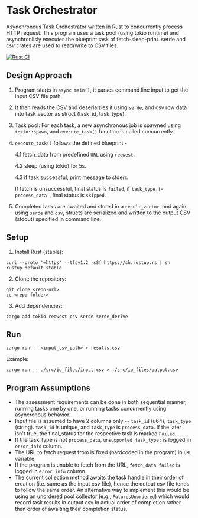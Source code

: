 # Task Orchestrator

Asynchronous Task Orchestrator written in Rust to concurrently process HTTP request. This program uses a task pool (using tokio runtime) and asynchronlisly executes the blueprint task of fetch-sleep-print. serde and csv crates are used to read/write to CSV files.

[![Rust CI](https://github.com/knightwayne/task-orchestrator/actions/workflows/main.yml/badge.svg)](https://github.com/knightwayne/task-orchestrator/actions/workflows/main.yml)

## Design Approach

1. Program starts in ```async main()```, it parses command line input to get the input CSV file path.

2. It then reads the CSV and deserialzies it using ```serde```, and csv row data into task_vector as struct (task_id, task_type).

3. Task pool: For each task, a new asynchronous job is spawned using ```tokio::spawn```,  and ```execute_task()``` function is called concurrently.

4. ```execute_task()``` follows the defined blueprint - 

    4.1 fetch_data from predefined ```URL``` using ```reqwest```.

    4.2 sleep (using tokio) for 5s. 

    4.3 if task successful, print message to stderr.

    If fetch is unsuccessful, final status is ```failed```, if ```task_type != process_data ```, final status is ```skipped```.

5. Completed tasks are awaited and stored in a ```result_vector```, and again using ```serde``` and ```csv```, structs are serialized and written to the output CSV (stdout) specified in command line.

## Setup

1. Install Rust (stable):

```
curl --proto '=https' --tlsv1.2 -sSf https://sh.rustup.rs | sh
rustup default stable
```

2. Clone the repository:

```
git clone <repo-url>
cd <repo-folder>
```

3. Add dependencies:

```
cargo add tokio reqwest csv serde serde_derive
```

## Run

```
cargo run -- <input_csv_path> > results.csv
```

Example:

```
cargo run -- ./src/io_files/input.csv > ./src/io_files/output.csv
```


## Program Assumptions

* The assessment requirements can be done in both sequential manner, running tasks one by one, or running tasks concurrently using asyncronous behavior. 
* Input file is assumed to have 2 columns only --  `task_id` (u64), `task_type` (string). `task_id` is unique, and `task_type` is `process_data`. If the later isn't true, the final_status for the respective task is marked `Failed`. 
* If the task_type is not `process_data`, `unsupported task_type:` is logged in `error_info` column. 
* The URL to fetch request from is fixed (hardcoded in the program) in `URL` variable. 
* If the program is unable to fetch from the URL, `fetch_data failed` is logged in `error_info` column. 
* The current collection method awaits the task handle in their order of creation (i.e. same as the input csv file), hence the output csv file tends to follow the same order. An alternative way to implement this would be using an unordered pool collector (e.g., `FuturesUnordered`) which would record task results in output csv in actual order of completion rather than order of awaiting their completion status.
